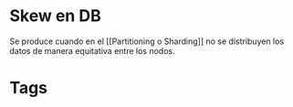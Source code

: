 # Skew en DB
Se produce cuando en el [[Partitioning o Sharding]] no se distribuyen los datos de manera equitativa entre los nodos.

# Tags